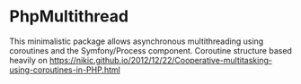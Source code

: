 # PhpMultithread

This minimalistic package allows asynchronous multithreading using coroutines and the Symfony/Process component. Coroutine structure based heavily on https://nikic.github.io/2012/12/22/Cooperative-multitasking-using-coroutines-in-PHP.html
